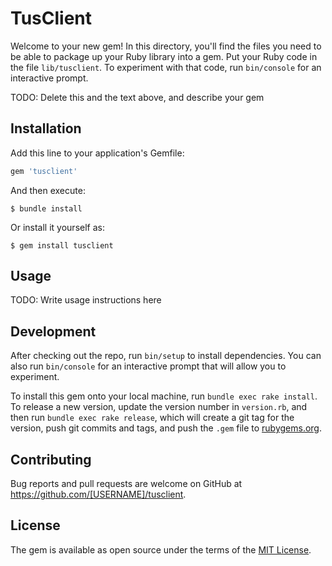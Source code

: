 # TusClient

Welcome to your new gem! In this directory, you'll find the files you need to be able to package up your Ruby library into a gem. Put your Ruby code in the file `lib/tusclient`. To experiment with that code, run `bin/console` for an interactive prompt.

TODO: Delete this and the text above, and describe your gem

## Installation

Add this line to your application's Gemfile:

```ruby
gem 'tusclient'
```

And then execute:

    $ bundle install

Or install it yourself as:

    $ gem install tusclient

## Usage

TODO: Write usage instructions here

## Development

After checking out the repo, run `bin/setup` to install dependencies. You can also run `bin/console` for an interactive prompt that will allow you to experiment.

To install this gem onto your local machine, run `bundle exec rake install`. To release a new version, update the version number in `version.rb`, and then run `bundle exec rake release`, which will create a git tag for the version, push git commits and tags, and push the `.gem` file to [rubygems.org](https://rubygems.org).

## Contributing

Bug reports and pull requests are welcome on GitHub at https://github.com/[USERNAME]/tusclient.


## License

The gem is available as open source under the terms of the [MIT License](https://opensource.org/licenses/MIT).
